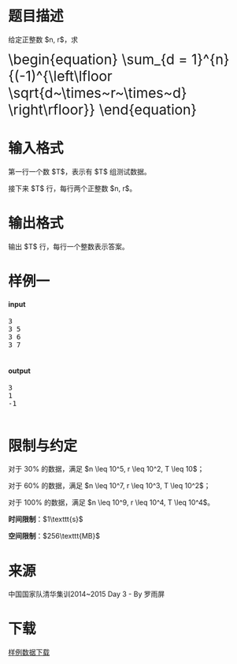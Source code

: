 # 题目描述

<p>给定正整数 $n, r$，求</p>
<div style="font-size:200%;">
\begin{equation}
\sum_{d = 1}^{n}{(-1)^{\left\lfloor \sqrt{d~\times~r~\times~d} \right\rfloor}}
\end{equation}
</div>


# 输入格式


<p>第一行一个数 $T$，表示有 $T$ 组测试数据。</p>
<p>接下来 $T$ 行，每行两个正整数 $n, r$。</p>

# 输出格式


<p>输出 $T$ 行，每行一个整数表示答案。</p>

# 样例一


<h4>input</h4>
<pre>3
3 5
3 6
3 7

</pre>

<h4>output</h4>
<pre>3
1
-1

</pre>


# 限制与约定


<p>对于 30% 的数据，满足 $n \leq 10^5, r \leq 10^2, T \leq 10$；</p>
<p>对于 60% 的数据，满足 $n \leq 10^7, r \leq 10^3, T \leq 10^2$；</p>
<p>对于 100% 的数据，满足 $n \leq 10^9, r \leq 10^4, T \leq 10^4$。</p>
<p><strong>时间限制</strong>：$1\texttt{s}$</p>
<p><strong>空间限制</strong>：$256\texttt{MB}$</p>

# 来源


<p>中国国家队清华集训2014~2015 Day 3 - By 罗雨屏</p>

# 下载


<p><a href="/download.php?type=problem&amp;id=42">样例数据下载</a></p>
